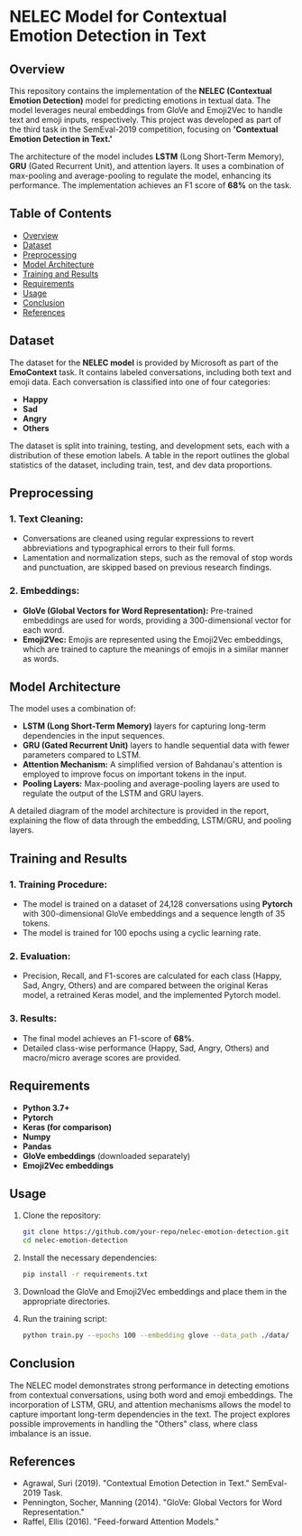 # NELEC Model for Contextual Emotion Detection in Text

## Overview

This repository contains the implementation of the **NELEC (Contextual Emotion Detection)** model for predicting emotions in textual data. The model leverages neural embeddings from GloVe and Emoji2Vec to handle text and emoji inputs, respectively. This project was developed as part of the third task in the SemEval-2019 competition, focusing on **'Contextual Emotion Detection in Text.'**

The architecture of the model includes **LSTM** (Long Short-Term Memory), **GRU** (Gated Recurrent Unit), and attention layers. It uses a combination of max-pooling and average-pooling to regulate the model, enhancing its performance. The implementation achieves an F1 score of **68%** on the task.

## Table of Contents

- [Overview](#overview)
- [Dataset](#dataset)
- [Preprocessing](#preprocessing)
- [Model Architecture](#model-architecture)
- [Training and Results](#training-and-results)
- [Requirements](#requirements)
- [Usage](#usage)
- [Conclusion](#conclusion)
- [References](#references)

## Dataset

The dataset for the **NELEC model** is provided by Microsoft as part of the **EmoContext** task. It contains labeled conversations, including both text and emoji data. Each conversation is classified into one of four categories:
- **Happy**
- **Sad**
- **Angry**
- **Others**

The dataset is split into training, testing, and development sets, each with a distribution of these emotion labels. A table in the report outlines the global statistics of the dataset, including train, test, and dev data proportions.

## Preprocessing

### 1. **Text Cleaning:**
   - Conversations are cleaned using regular expressions to revert abbreviations and typographical errors to their full forms.
   - Lamentation and normalization steps, such as the removal of stop words and punctuation, are skipped based on previous research findings.

### 2. **Embeddings:**
   - **GloVe (Global Vectors for Word Representation):** Pre-trained embeddings are used for words, providing a 300-dimensional vector for each word.
   - **Emoji2Vec:** Emojis are represented using the Emoji2Vec embeddings, which are trained to capture the meanings of emojis in a similar manner as words.

## Model Architecture

The model uses a combination of:
- **LSTM (Long Short-Term Memory)** layers for capturing long-term dependencies in the input sequences.
- **GRU (Gated Recurrent Unit)** layers to handle sequential data with fewer parameters compared to LSTM.
- **Attention Mechanism:** A simplified version of Bahdanau's attention is employed to improve focus on important tokens in the input.
- **Pooling Layers:** Max-pooling and average-pooling layers are used to regulate the output of the LSTM and GRU layers.

A detailed diagram of the model architecture is provided in the report, explaining the flow of data through the embedding, LSTM/GRU, and pooling layers.

## Training and Results

### 1. **Training Procedure:**
   - The model is trained on a dataset of 24,128 conversations using **Pytorch** with 300-dimensional GloVe embeddings and a sequence length of 35 tokens.
   - The model is trained for 100 epochs using a cyclic learning rate.

### 2. **Evaluation:**
   - Precision, Recall, and F1-scores are calculated for each class (Happy, Sad, Angry, Others) and are compared between the original Keras model, a retrained Keras model, and the implemented Pytorch model.

### 3. **Results:**
   - The final model achieves an F1-score of **68%**.
   - Detailed class-wise performance (Happy, Sad, Angry, Others) and macro/micro average scores are provided.

## Requirements

- **Python 3.7+**
- **Pytorch**
- **Keras (for comparison)**
- **Numpy**
- **Pandas**
- **GloVe embeddings** (downloaded separately)
- **Emoji2Vec embeddings**

## Usage

1. Clone the repository:
   ```bash
   git clone https://github.com/your-repo/nelec-emotion-detection.git
   cd nelec-emotion-detection
   ```

2. Install the necessary dependencies:
   ```bash
   pip install -r requirements.txt
   ```

3. Download the GloVe and Emoji2Vec embeddings and place them in the appropriate directories.

4. Run the training script:
   ```bash
   python train.py --epochs 100 --embedding glove --data_path ./data/
   ```

## Conclusion

The NELEC model demonstrates strong performance in detecting emotions from contextual conversations, using both word and emoji embeddings. The incorporation of LSTM, GRU, and attention mechanisms allows the model to capture important long-term dependencies in the text. The project explores possible improvements in handling the "Others" class, where class imbalance is an issue.

## References

- Agrawal, Suri (2019). "Contextual Emotion Detection in Text." SemEval-2019 Task.
- Pennington, Socher, Manning (2014). "GloVe: Global Vectors for Word Representation."
- Raffel, Ellis (2016). "Feed-forward Attention Models."
